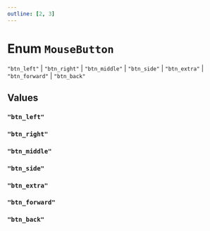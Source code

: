 ```yaml
---
outline: [2, 3]
---
```


# Enum `MouseButton`
<Badge type="tip" text="key" />

`"btn_left"` | `"btn_right"` | `"btn_middle"` | `"btn_side"` | `"btn_extra"` | `"btn_forward"` | `"btn_back"`



## Values

### `"btn_left"`



### `"btn_right"`



### `"btn_middle"`



### `"btn_side"`



### `"btn_extra"`



### `"btn_forward"`



### `"btn_back"`



